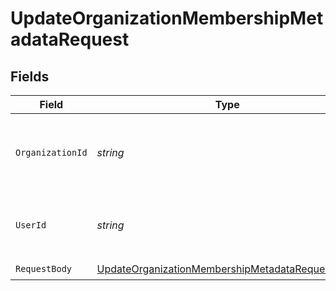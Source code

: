 # UpdateOrganizationMembershipMetadataRequest


## Fields

| Field                                                                                                                         | Type                                                                                                                          | Required                                                                                                                      | Description                                                                                                                   |
| ----------------------------------------------------------------------------------------------------------------------------- | ----------------------------------------------------------------------------------------------------------------------------- | ----------------------------------------------------------------------------------------------------------------------------- | ----------------------------------------------------------------------------------------------------------------------------- |
| `OrganizationId`                                                                                                              | *string*                                                                                                                      | :heavy_check_mark:                                                                                                            | The ID of the organization the membership belongs to                                                                          |
| `UserId`                                                                                                                      | *string*                                                                                                                      | :heavy_check_mark:                                                                                                            | The ID of the user that this membership belongs to                                                                            |
| `RequestBody`                                                                                                                 | [UpdateOrganizationMembershipMetadataRequestBody](../../Models/Operations/UpdateOrganizationMembershipMetadataRequestBody.md) | :heavy_check_mark:                                                                                                            | N/A                                                                                                                           |